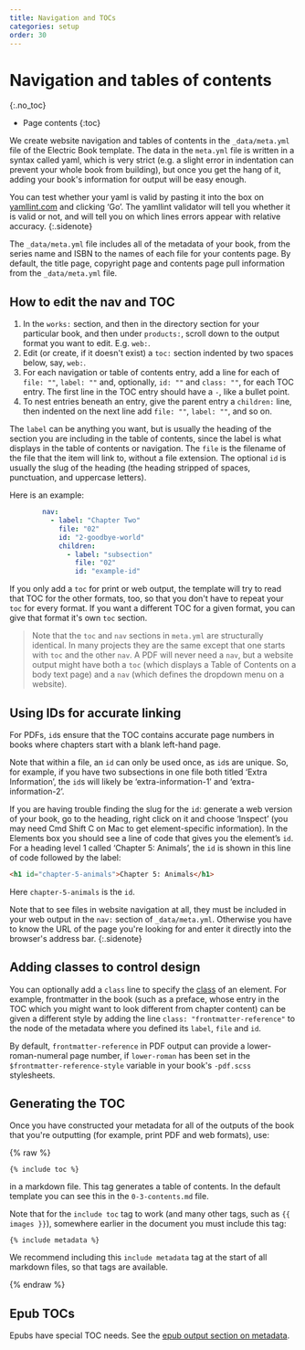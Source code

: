```yaml
---
title: Navigation and TOCs
categories: setup
order: 30
---
```


# Navigation and tables of contents
{:.no_toc}

* Page contents
{:toc}

We create website navigation and tables of contents in the `_data/meta.yml` file of the Electric Book template. The data in the `meta.yml` file is written in a syntax called yaml, which is very strict (e.g. a slight error in indentation can prevent your whole book from building), but once you get the hang of it, adding your book's information for output will be easy enough.

You can test whether your yaml is valid by pasting it into the box on [yamllint.com](http://www.yamllint.com/) and clicking ‘Go’. The yamllint validator will tell you whether it is valid or not, and will tell you on which lines errors appear with relative accuracy. 
{:.sidenote}

The `_data/meta.yml` file includes all of the metadata of your book, from the series name and ISBN to the names of each file for your contents page. By default, the title page, copyright page and contents page pull information from the `_data/meta.yml` file.

## How to edit the nav and TOC

1. In the `works:` section, and then in the directory section for your particular book, and then under `products:`, scroll down to the output format you want to edit. E.g. `web:`.
2. Edit (or create, if it doesn't exist) a `toc:` section indented by two spaces below, say, `web:`.
3. For each navigation or table of contents entry, add a line for each of `file: ""`, `label: ""` and, optionally, `id: ""` and `class: ""`, for each TOC entry. The first line in the TOC entry should have a `-`, like a bullet point.
4. To nest entries beneath an entry, give the parent entry a `children:` line, then indented on the next line add `file: ""`, `label: ""`, and so on.

The `label` can be anything you want, but is usually the heading of the section you are including in the table of contents, since the label is what displays in the table of contents or navigation. The `file` is the filename of the file that the item will link to, without a file extension. The optional `id` is usually the slug of the heading (the heading stripped of spaces, punctuation, and uppercase letters).

Here is an example:

``` yaml
        nav:
          - label: "Chapter Two"
            file: "02"
            id: "2-goodbye-world"
            children:
              - label: "subsection"
                file: "02"
                id: "example-id"
```

If you only add a `toc` for print or web output, the template will try to read that TOC for the other formats, too, so that you don't have to repeat your `toc` for every format. If you want a different TOC for a given format, you can give that format it's own `toc` section.

> Note that the `toc` and `nav` sections in `meta.yml` are structurally identical. In many projects they are the same except that one starts with `toc` and the other `nav`. A PDF will never need a `nav`, but a website output might have both a `toc` (which displays a Table of Contents on a body text page) and a `nav` (which defines the dropdown menu on a website).

## Using IDs for accurate linking

For PDFs, `id`s ensure that the TOC contains accurate page numbers in books where chapters start with a blank left-hand page.

Note that within a file, an `id` can only be used once, as `id`s are unique. So, for example, if you have two subsections in one file both titled ‘Extra Information’, the `id`s will likely be ‘extra-information-1’ and ‘extra-information-2’.

If you are having trouble finding the slug for the `id`: generate a web version of your book, go to the heading, right click on it and choose ‘Inspect’ (you may need Cmd Shift C on Mac to get element-specific information). In the Elements box you should see a line of code that gives you the element’s `id`. For a heading level 1 called ‘Chapter 5: Animals’, the `id` is shown in this line of code followed by the label:

``` html
<h1 id="chapter-5-animals">Chapter 5: Animals</h1>
```

Here `chapter-5-animals` is the `id`.

Note that to see files in website navigation at all, they must be included in your web output in the `nav:` section of `_data/meta.yml`. Otherwise you have to know the URL of the page you're looking for and enter it directly into the browser's address bar.
{:.sidenote}

## Adding classes to control design

You can optionally add a `class` line to specify the [class](classes.html) of an element. For example, frontmatter in the book (such as a preface, whose entry in the TOC which you might want to look different from chapter content) can be given a different style by adding the line `class: "frontmatter-reference"` to the node of the metadata where you defined its `label`, `file` and `id`.

By default, `frontmatter-reference` in PDF output can provide a lower-roman-numeral page number, if `lower-roman` has been set in the `$frontmatter-reference-style` variable in your book's `-pdf.scss` stylesheets.

## Generating the TOC

Once you have constructed your metadata for all of the outputs of the book that you're outputting (for example, print PDF and web formats), use:

{% raw %}

``` liquid
{% include toc %}
```

in a markdown file. This tag generates a table of contents. In the default template you can see this in the `0-3-contents.md` file.

Note that for the `include toc` tag to work (and many other tags, such as `{{ images }}`), somewhere earlier in the document you must include this tag:

``` liquid
{% include metadata %}
```

We recommend including this `include metadata` tag at the start of all markdown files, so that tags are available.

{% endraw %}

## Epub TOCs

Epubs have special TOC needs. See the [epub output section on metadata](../output/epub-output#metadata-and-settings).
